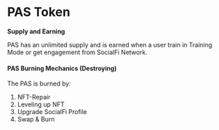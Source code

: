 # PAS Token

**Supply and Earning**

PAS has an unlimited supply and is earned when a user train in Training Mode or get engagement from SocialFi Network.&#x20;

#### PAS Burning Mechanics (Destroying)

The PAS is burned by:

1. NFT-Repair
2. Leveling up NFT
3. Upgrade SocialFi Profile
4. Swap & Burn

